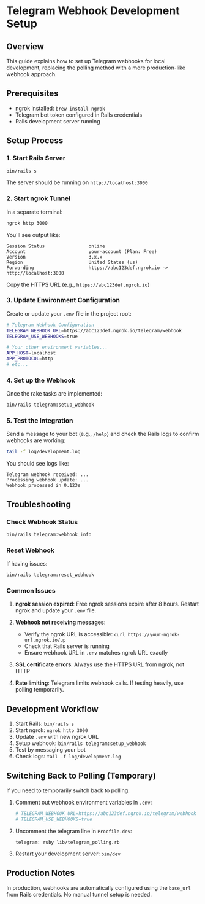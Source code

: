 # Telegram Webhook Development Setup

## Overview
This guide explains how to set up Telegram webhooks for local development, replacing the polling method with a more production-like webhook approach.

## Prerequisites
- ngrok installed: `brew install ngrok`
- Telegram bot token configured in Rails credentials
- Rails development server running

## Setup Process

### 1. Start Rails Server
```bash
bin/rails s
```
The server should be running on `http://localhost:3000`

### 2. Start ngrok Tunnel
In a separate terminal:
```bash
ngrok http 3000
```

You'll see output like:
```
Session Status                online
Account                       your-account (Plan: Free)
Version                       3.x.x
Region                        United States (us)
Forwarding                    https://abc123def.ngrok.io -> http://localhost:3000
```

Copy the HTTPS URL (e.g., `https://abc123def.ngrok.io`)

### 3. Update Environment Configuration
Create or update your `.env` file in the project root:
```bash
# Telegram Webhook Configuration
TELEGRAM_WEBHOOK_URL=https://abc123def.ngrok.io/telegram/webhook
TELEGRAM_USE_WEBHOOKS=true

# Your other environment variables...
APP_HOST=localhost
APP_PROTOCOL=http
# etc...
```

### 4. Set up the Webhook
Once the rake tasks are implemented:
```bash
bin/rails telegram:setup_webhook
```

### 5. Test the Integration
Send a message to your bot (e.g., `/help`) and check the Rails logs to confirm webhooks are working:
```bash
tail -f log/development.log
```

You should see logs like:
```
Telegram webhook received: ...
Processing webhook update: ...
Webhook processed in 0.123s
```

## Troubleshooting

### Check Webhook Status
```bash
bin/rails telegram:webhook_info
```

### Reset Webhook
If having issues:
```bash
bin/rails telegram:reset_webhook
```

### Common Issues

1. **ngrok session expired**: Free ngrok sessions expire after 8 hours. Restart ngrok and update your `.env` file.

2. **Webhook not receiving messages**: 
   - Verify the ngrok URL is accessible: `curl https://your-ngrok-url.ngrok.io/up`
   - Check that Rails server is running
   - Ensure webhook URL in `.env` matches ngrok URL exactly

3. **SSL certificate errors**: Always use the HTTPS URL from ngrok, not HTTP

4. **Rate limiting**: Telegram limits webhook calls. If testing heavily, use polling temporarily.

## Development Workflow

1. Start Rails: `bin/rails s`
2. Start ngrok: `ngrok http 3000` 
3. Update `.env` with new ngrok URL
4. Setup webhook: `bin/rails telegram:setup_webhook`
5. Test by messaging your bot
6. Check logs: `tail -f log/development.log`

## Switching Back to Polling (Temporary)

If you need to temporarily switch back to polling:

1. Comment out webhook environment variables in `.env`:
   ```bash
   # TELEGRAM_WEBHOOK_URL=https://abc123def.ngrok.io/telegram/webhook
   # TELEGRAM_USE_WEBHOOKS=true
   ```

2. Uncomment the telegram line in `Procfile.dev`:
   ```
   telegram: ruby lib/telegram_polling.rb
   ```

3. Restart your development server: `bin/dev`

## Production Notes

In production, webhooks are automatically configured using the `base_url` from Rails credentials. No manual tunnel setup is needed. 